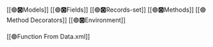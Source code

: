 [[🟣🅾️Models]]
[[🟣🅾️Fields]]
[[🟣🅾️Records-set]]
[[🟣🅾️Methods]]
[[🟣Method Decorators]]
[[🟣🅾️Environment]]

[[🟣Function From Data.xml]]